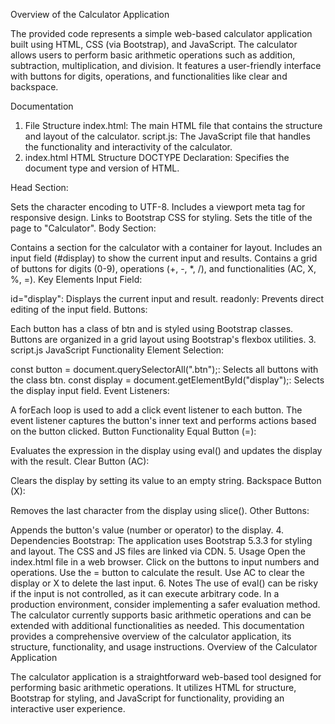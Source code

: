 Overview of the Calculator Application

The provided code represents a simple web-based calculator application built using HTML, CSS (via Bootstrap), and JavaScript. The calculator allows users to perform basic arithmetic operations such as addition, subtraction, multiplication, and division. It features a user-friendly interface with buttons for digits, operations, and functionalities like clear and backspace.

Documentation

1. File Structure
index.html: The main HTML file that contains the structure and layout of the calculator.
script.js: The JavaScript file that handles the functionality and interactivity of the calculator.
2. index.html
HTML Structure
DOCTYPE Declaration: Specifies the document type and version of HTML.

Head Section:

Sets the character encoding to UTF-8.
Includes a viewport meta tag for responsive design.
Links to Bootstrap CSS for styling.
Sets the title of the page to "Calculator".
Body Section:

Contains a section for the calculator with a container for layout.
Includes an input field (#display) to show the current input and results.
Contains a grid of buttons for digits (0-9), operations (+, -, *, /), and functionalities (AC, X, %, =).
Key Elements
Input Field:

id="display": Displays the current input and result.
readonly: Prevents direct editing of the input field.
Buttons:

Each button has a class of btn and is styled using Bootstrap classes.
Buttons are organized in a grid layout using Bootstrap's flexbox utilities.
3. script.js
JavaScript Functionality
Element Selection:

const button = document.querySelectorAll(".btn");: Selects all buttons with the class btn.
const display = document.getElementById("display");: Selects the display input field.
Event Listeners:

A forEach loop is used to add a click event listener to each button.
The event listener captures the button's inner text and performs actions based on the button clicked.
Button Functionality
Equal Button (=):

Evaluates the expression in the display using eval() and updates the display with the result.
Clear Button (AC):

Clears the display by setting its value to an empty string.
Backspace Button (X):

Removes the last character from the display using slice().
Other Buttons:

Appends the button's value (number or operator) to the display.
4. Dependencies
Bootstrap: The application uses Bootstrap 5.3.3 for styling and layout. The CSS and JS files are linked via CDN.
5. Usage
Open the index.html file in a web browser.
Click on the buttons to input numbers and operations.
Use the = button to calculate the result.
Use AC to clear the display or X to delete the last input.
6. Notes
The use of eval() can be risky if the input is not controlled, as it can execute arbitrary code. In a production environment, consider implementing a safer evaluation method.
The calculator currently supports basic arithmetic operations and can be extended with additional functionalities as needed.
This documentation provides a comprehensive overview of the calculator application, its structure, functionality, and usage instructions. Overview of the Calculator Application

The calculator application is a straightforward web-based tool designed for performing basic arithmetic operations. It utilizes HTML for structure, Bootstrap for styling, and JavaScript for functionality, providing an interactive user experience.

